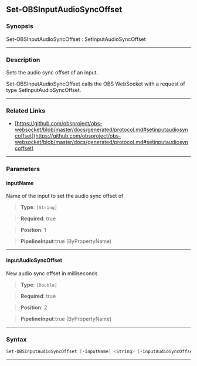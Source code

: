 Set-OBSInputAudioSyncOffset
---------------------------
### Synopsis
Set-OBSInputAudioSyncOffset : SetInputAudioSyncOffset

---
### Description

Sets the audio sync offset of an input.


Set-OBSInputAudioSyncOffset calls the OBS WebSocket with a request of type SetInputAudioSyncOffset.

---
### Related Links
* [https://github.com/obsproject/obs-websocket/blob/master/docs/generated/protocol.md#setinputaudiosyncoffset](https://github.com/obsproject/obs-websocket/blob/master/docs/generated/protocol.md#setinputaudiosyncoffset)



---
### Parameters
#### **inputName**

Name of the input to set the audio sync offset of



> **Type**: ```[String]```

> **Required**: true

> **Position**: 1

> **PipelineInput**:true (ByPropertyName)



---
#### **inputAudioSyncOffset**

New audio sync offset in milliseconds



> **Type**: ```[Double]```

> **Required**: true

> **Position**: 2

> **PipelineInput**:true (ByPropertyName)



---
### Syntax
```PowerShell
Set-OBSInputAudioSyncOffset [-inputName] <String> [-inputAudioSyncOffset] <Double> [<CommonParameters>]
```
---
